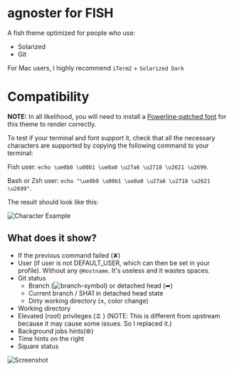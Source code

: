 # agnoster for FISH

A fish theme optimized for people who use:

- Solarized
- Git

For Mac users, I highly recommend `iTerm2` + `Solarized Dark`

# Compatibility

**NOTE:** In all likelihood, you will need to install a [Powerline-patched font](https://github.com/Lokaltog/powerline-fonts) for this theme to render correctly.

To test if your terminal and font support it, check that all the necessary characters are supported by copying the following command to your terminal: 

Fish user:
`echo \ue0b0 \u00b1 \ue0a0 \u27a6 \u2718 \u2621 \u2699`.

Bash or Zsh user:
`echo "\ue0b0 \u00b1 \ue0a0 \u27a6 \u2718 \u2621 \u2699"`.

The result should look like this:

![Character Example](https://gist.githubusercontent.com/Gabirel/df85f42bbf992ff40335eac07cdf09bf/raw/fbeea64d843bd5a8ce124220c23582b844bec90e/character-example.png)

## What does it show?

- If the previous command failed (✘)
- User (if user is not DEFAULT_USER, which can then be set in your profile). Without any `@Hostname`. It's useless and it wastes spaces.
- Git status
  - Branch (![branch-symbol](https://gist.githubusercontent.com/Gabirel/df85f42bbf992ff40335eac07cdf09bf/raw/c0b869c634a1fe5aff7f4794f5ba1af126a96111/branch-symbol.png)) or detached head (➦)
  - Current branch / SHA1 in detached head state
  - Dirty working directory (±, color change)
- Working directory
- Elevated (root) privileges (☡ )
    (NOTE: This is different from upstream because it may cause some issues. So I replaced it.)
- Background jobs hints(⚙)
- Time hints on the right
- Square status

![Screenshot](https://gist.githubusercontent.com/Gabirel/df85f42bbf992ff40335eac07cdf09bf/raw/9fee756316fe74a823e8f230c94dc3c1175d1deb/full-demo.png)
